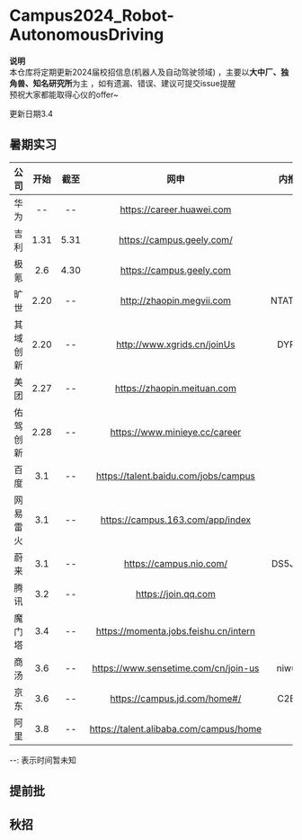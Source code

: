 # Campus2024_Robot-AutonomousDriving
**说明**  
本仓库将定期更新2024届校招信息(机器人及自动驾驶领域)  ，主要以**大中厂、独角兽、知名研究所**为主  ，如有遗漏、错误、建议可提交issue提醒   
预祝大家都能取得心仪的offer~

更新日期3.4

## 暑期实习

| 公司 | 开始 | 截至 | 网申 | 内推码 |
| :----: | :----: | :----: | :----: | :----: |
| 华为 | -- | -- | https://career.huawei.com |  |
| 吉利 | 1.31 | 5.31 | https://campus.geely.com/ |  |
| 极氪 | 2.6 | 4.30 | https://campus.geely.com   |  |
| 旷世 | 2.20 | -- | http://zhaopin.megvii.com | NTATDBw |
| 其域创新 | 2.20 | -- |http://www.xgrids.cn/joinUs | DYPCL|
| 美团 | 2.27 | -- | https://zhaopin.meituan.com |  |
| 佑驾创新 | 2.28 | -- |https://www.minieye.cc/career |  |
| 百度 | 3.1 | -- |https://talent.baidu.com/jobs/campus |  |
| 网易雷火 | 3.1 | -- |https://campus.163.com/app/index |  |
| 蔚来 | 3.1 | -- |https://campus.nio.com/ |DS5JE3U|
| 腾讯 | 3.2 | -- |https://join.qq.com|  |
| 魔门塔 | 3.4 | -- |https://momenta.jobs.feishu.cn/intern|  |
| 商汤 | 3.6 | -- |https://www.sensetime.com/cn/join-us| niwuon |
| 京东 | 3.6 | -- |https://campus.jd.com/home#/ | C2E8P |
| 阿里 | 3.8 | -- |https://talent.alibaba.com/campus/home|  |

--: 表示时间暂未知 


## 提前批




## 秋招




